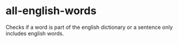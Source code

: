 # all-english-words

Checks if a word is part of the english dictionary or a sentence only includes english words.
